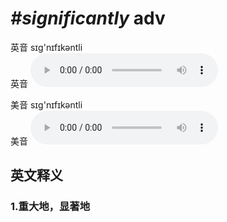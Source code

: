 # ***\#significantly*** adv
英音 sɪɡ'nɪfɪkəntli  
英音
<audio src="./media/significantly1_AAC.aac" controls="controls"></audio>

美音 sɪɡ'nɪfɪkəntli  
美音
<audio src="./media/significantly2_AAC.aac" controls="controls"></audio>



  

英文释义
---
### 1.**重大地，显著地**  


